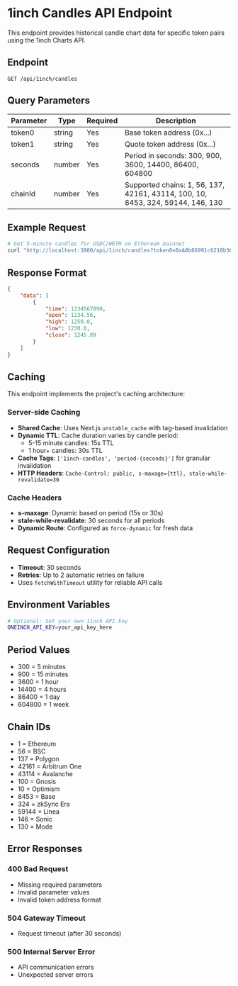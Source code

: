 # 1inch Candles API Endpoint

This endpoint provides historical candle chart data for specific token pairs using the 1inch Charts API.

## Endpoint

```
GET /api/1inch/candles
```

## Query Parameters

| Parameter | Type   | Required | Description                                                                     |
| --------- | ------ | -------- | ------------------------------------------------------------------------------- |
| token0    | string | Yes      | Base token address (0x...)                                                      |
| token1    | string | Yes      | Quote token address (0x...)                                                     |
| seconds   | number | Yes      | Period in seconds: 300, 900, 3600, 14400, 86400, 604800                         |
| chainId   | number | Yes      | Supported chains: 1, 56, 137, 42161, 43114, 100, 10, 8453, 324, 59144, 146, 130 |

## Example Request

```bash
# Get 5-minute candles for USDC/WETH on Ethereum mainnet
curl "http://localhost:3000/api/1inch/candles?token0=0xA0b86991c6218b36c1d19D4a2e9Eb0cE3606eB48&token1=0xC02aaA39b223FE8D0A0e5C4F27eAD9083C756Cc2&seconds=300&chainId=1"
```

## Response Format

```json
{
    "data": [
        {
            "time": 1234567890,
            "open": 1234.56,
            "high": 1250.0,
            "low": 1230.0,
            "close": 1245.89
        }
    ]
}
```

## Caching

This endpoint implements the project's caching architecture:

### Server-side Caching

- **Shared Cache**: Uses Next.js `unstable_cache` with tag-based invalidation
- **Dynamic TTL**: Cache duration varies by candle period:
    - 5-15 minute candles: 15s TTL
    - 1 hour+ candles: 30s TTL
- **Cache Tags**: `['1inch-candles', 'period-{seconds}']` for granular invalidation
- **HTTP Headers**: `Cache-Control: public, s-maxage={ttl}, stale-while-revalidate=30`

### Cache Headers

- **s-maxage**: Dynamic based on period (15s or 30s)
- **stale-while-revalidate**: 30 seconds for all periods
- **Dynamic Route**: Configured as `force-dynamic` for fresh data

## Request Configuration

- **Timeout**: 30 seconds
- **Retries**: Up to 2 automatic retries on failure
- Uses `fetchWithTimeout` utility for reliable API calls

## Environment Variables

```bash
# Optional: Set your own 1inch API key
ONEINCH_API_KEY=your_api_key_here
```

## Period Values

- 300 = 5 minutes
- 900 = 15 minutes
- 3600 = 1 hour
- 14400 = 4 hours
- 86400 = 1 day
- 604800 = 1 week

## Chain IDs

- 1 = Ethereum
- 56 = BSC
- 137 = Polygon
- 42161 = Arbitrum One
- 43114 = Avalanche
- 100 = Gnosis
- 10 = Optimism
- 8453 = Base
- 324 = zkSync Era
- 59144 = Linea
- 146 = Sonic
- 130 = Mode

## Error Responses

### 400 Bad Request

- Missing required parameters
- Invalid parameter values
- Invalid token address format

### 504 Gateway Timeout

- Request timeout (after 30 seconds)

### 500 Internal Server Error

- API communication errors
- Unexpected server errors
